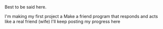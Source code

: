 Best to be said here. 

I'm making my first project a Make a friend program that responds and acts like a real friend (wife)
I'll keep posting my progress here 
